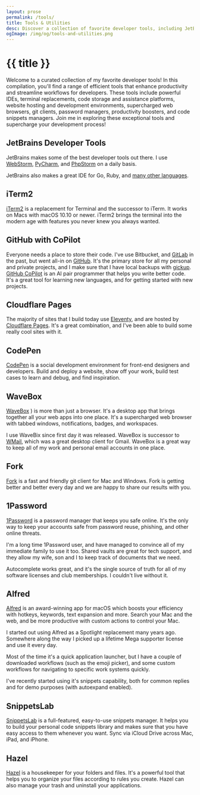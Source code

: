 ```yaml
---
layout: prose
permalink: /tools/
title: Tools & Utilities
desc: Discover a collection of favorite developer tools, including JetBrains IDEs, iTerm2 as a terminal replacement, GitHub with CoPilot for code storage and AI assistance, Netlify for website hosting and interactivity, CodePen for a social development environment, WaveBox as a supercharged web browser and email client, Fork as a git client, 1Password for secure password management, Alfred for boosting productivity, and massCode as a code snippets manager. Bring efficiency and organization to your programming workflow.
ogImage: /img/og/tools-and-utilities.png
---
```


# {{ title }}

Welcome to a curated collection of my favorite developer tools! In this compilation, you'll find a range of efficient
tools that enhance productivity and streamline workflows for developers. These tools include powerful IDEs, terminal
replacements, code storage and assistance platforms, website hosting and development environments, supercharged web
browsers, git clients, password managers, productivity boosters, and code snippets managers. Join me in exploring these
exceptional tools and supercharge your development process!

## JetBrains Developer Tools

JetBrains makes some of the best developer tools out there. I
use [WebStorm](https://www.jetbrains.com/webstorm/), [PyCharm](https://www.jetbrains.com/pycharm/),
and [PhpStorm](https://www.jetbrains.com/phpstorm/) on a daily basis.

JetBrains also makes a great IDE for Go, Ruby, and [many other languages](https://www.jetbrains.com/products/).

## iTerm2

[iTerm2](https://iterm2.com/) is a replacement for Terminal and the successor to iTerm. It works on Macs with macOS
10.10 or newer. iTerm2 brings the terminal into the modern age with features you never knew you always wanted.

## GitHub with CoPilot

Everyone needs a place to store their code. I've use Bitbucket, and [GitLab](https://gitlab.com/reatlat) in the past,
but went all-in on [GitHub](https://github.com/reatlat). It's the primary store for all my personal and private
projects, and I make sure that I have local backups with [gickup](https://github.com/cooperspencer/gickup).
[GitHub CoPilot](https://github.com/features/copilot") is an AI pair programmer that helps you write better code. It's a
great tool for learning new languages, and for getting started with new projects.

## Cloudflare Pages

The majority of sites that I build today use [Eleventy](https://11ty.dev/), and are hosted
by [Cloudflare Pages](https://pages.cloudflare.com/). It's a great combination, and I've been able to build some really
cool sites with it.

## CodePen

[CodePen](https://codepen.io/reatlat) is a social development environment for front-end designers and developers. Build
and deploy a website, show off your work, build test cases to learn and debug, and find inspiration.

## WaveBox

[WaveBox](https://wavebox.io/) ) is more than just a browser. It's a desktop app that brings together all your web apps
into one place. It's a supercharged web browser with tabbed windows, notifications, badges, and workspaces.

I use WaveBix since first day it was released. WaveBox is successor to [WMail](https://thomas101.github.io/wmail/),
which was a great desktop client for Gmail. WaveBox is a great way to keep all of my work and personal email accounts in
one place.

## Fork

[Fork](https://git-fork.com/) is a fast and friendly git client for Mac and Windows. Fork is getting better and better
every day and we are happy to share our results with you.</p>

## 1Password

[1Password](https://1password.com/) is a password manager that keeps you safe online. It's the only way to keep your
accounts safe from password reuse, phishing, and other online threats.

I'm a long time 1Password user, and have managed to convince all of my immediate family to use it too. Shared vaults are
great for tech support, and they allow my wife, son and I to keep track of documents that we need.

Autocomplete works great, and it's the single source of truth for all of my software licenses and club memberships. I
couldn't live without it.

## Alfred

[Alfred](https://www.alfredapp.com/) is an award-winning app for macOS which boosts your efficiency with hotkeys,
keywords, text expansion and more. Search your Mac and the web, and be more productive with custom actions to control
your Mac.

I started out using Alfred as a Spotlight replacement many years ago. Somewhere along the way I picked up a lifetime
Mega supporter license and use it every day.

Most of the time it's a quick application launcher, but I have a couple of downloaded workflows (such as the emoji
picker), and some custom workflows for navigating to specific work systems quickly.

I've recently started using it's snippets capability, both for common replies and for demo purposes (with autoexpand
enabled).

## SnippetsLab

[SnippetsLab](https://www.renfei.org/snippets-lab/) is a full-featured, easy-to-use snippets manager. It helps you to
build your personal code snippets library and makes sure that you have easy access to them whenever you want. Sync via
iCloud Drive across Mac, iPad, and iPhone.

## Hazel

[Hazel](https://www.noodlesoft.com/) is a housekeeper for your folders and files. It's a powerful tool that helps you to
organize your files according to rules you create. Hazel can also manage your trash and uninstall your applications.
